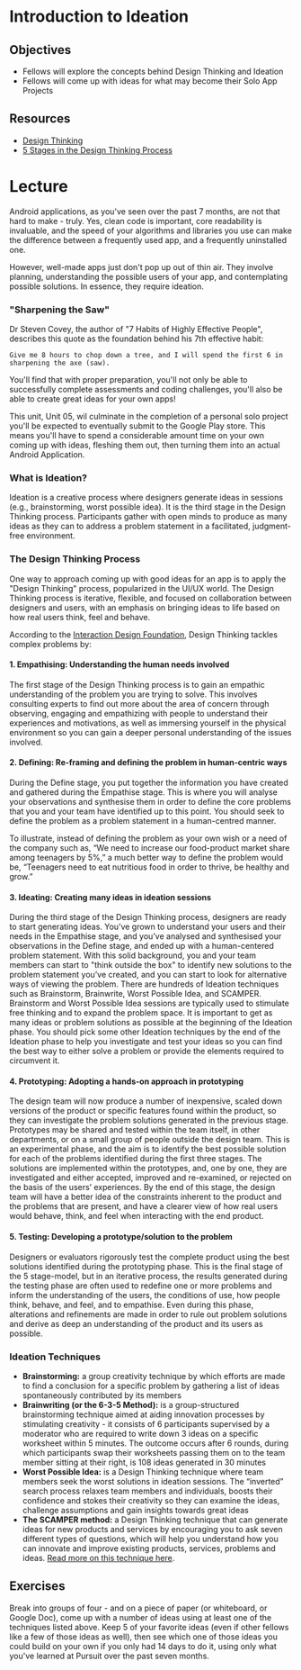 # Introduction to Ideation

## Objectives
* Fellows will explore the concepts behind Design Thinking and Ideation
* Fellows will come up with ideas for what may become their Solo App Projects

## Resources
* [Design Thinking](https://en.wikipedia.org/wiki/Design_thinking)
* [5 Stages in the Design Thinking Process](https://www.interaction-design.org/literature/article/5-stages-in-the-design-thinking-process)

# Lecture

Android applications, as you've seen over the past 7 months, are not that hard to make - truly. Yes, clean code is important, core readability is invaluable, and the speed of your algorithms and libraries you use can make the difference between a frequently used app, and a frequently uninstalled one.

However, well-made apps just don't pop up out of thin air. They involve planning, understanding the possible users of your app, and contemplating possible solutions. In essence, they require ideation.

### "Sharpening the Saw"

Dr Steven Covey, the author of "7 Habits of Highly Effective People", describes this quote as the foundation behind his 7th effective habit:

```
Give me 8 hours to chop down a tree, and I will spend the first 6 in sharpening the axe (saw).
```

You'll find that with proper preparation, you'll not only be able to successfully complete assessments and coding challenges, you'll also be able to create great ideas for your own apps!

This unit, Unit 05, wil culminate in the completion of a personal solo project you'll be expected to eventually submit to the Google Play store. This means you'll have to spend a considerable amount time on your own coming up with ideas, fleshing them out, then turning them into an actual Android Application.

### What is Ideation?

Ideation is a creative process where designers generate ideas in sessions (e.g., brainstorming, worst possible idea). It is the third stage in the Design Thinking process. Participants gather with open minds to produce as many ideas as they can to address a problem statement in a facilitated, judgment-free environment. 

### The Design Thinking Process

One way to approach coming up with good ideas for an app is to apply the "Design Thinking" process, popularized in the UI/UX world. The Design Thinking process is iterative, flexible, and focused on collaboration between designers and users, with an emphasis on bringing ideas to life based on how real users think, feel and behave.

According to the [Interaction Design Foundation](https://www.interaction-design.org/literature/article/5-stages-in-the-design-thinking-process), Design Thinking tackles complex problems by:

#### 1. Empathising: Understanding the human needs involved

The first stage of the Design Thinking process is to gain an empathic understanding of the problem you are trying to solve. This involves consulting experts to find out more about the area of concern through observing, engaging and empathizing with people to understand their experiences and motivations, as well as immersing yourself in the physical environment so you can gain a deeper personal understanding of the issues involved.

#### 2. Defining: Re-framing and defining the problem in human-centric ways

During the Define stage, you put together the information you have created and gathered during the Empathise stage. This is where you will analyse your observations and synthesise them in order to define the core problems that you and your team have identified up to this point. You should seek to define the problem as a problem statement in a human-centred manner.

To illustrate, instead of defining the problem as your own wish or a need of the company such as, “We need to increase our food-product market share among teenagers by 5%,” a much better way to define the problem would be, “Teenagers need to eat nutritious food in order to thrive, be healthy and grow.” 

#### 3. Ideating: Creating many ideas in ideation sessions

During the third stage of the Design Thinking process, designers are ready to start generating ideas. You’ve grown to understand your users and their needs in the Empathise stage, and you’ve analysed and synthesised your observations in the Define stage, and ended up with a human-centered problem statement. With this solid background, you and your team members can start to "think outside the box" to identify new solutions to the problem statement you’ve created, and you can start to look for alternative ways of viewing the problem. There are hundreds of Ideation techniques such as Brainstorm, Brainwrite, Worst Possible Idea, and SCAMPER. Brainstorm and Worst Possible Idea sessions are typically used to stimulate free thinking and to expand the problem space. It is important to get as many ideas or problem solutions as possible at the beginning of the Ideation phase. You should pick some other Ideation techniques by the end of the Ideation phase to help you investigate and test your ideas so you can find the best way to either solve a problem or provide the elements required to circumvent it.

#### 4. Prototyping: Adopting a hands-on approach in prototyping

The design team will now produce a number of inexpensive, scaled down versions of the product or specific features found within the product, so they can investigate the problem solutions generated in the previous stage. Prototypes may be shared and tested within the team itself, in other departments, or on a small group of people outside the design team. This is an experimental phase, and the aim is to identify the best possible solution for each of the problems identified during the first three stages. The solutions are implemented within the prototypes, and, one by one, they are investigated and either accepted, improved and re-examined, or rejected on the basis of the users’ experiences. By the end of this stage, the design team will have a better idea of the constraints inherent to the product and the problems that are present, and have a clearer view of how real users would behave, think, and feel when interacting with the end product.

#### 5. Testing: Developing a prototype/solution to the problem

Designers or evaluators rigorously test the complete product using the best solutions identified during the prototyping phase. This is the final stage of the 5 stage-model, but in an iterative process, the results generated during the testing phase are often used to redefine one or more problems and inform the understanding of the users, the conditions of use, how people think, behave, and feel, and to empathise. Even during this phase, alterations and refinements are made in order to rule out problem solutions and derive as deep an understanding of the product and its users as possible.

### Ideation Techniques

* **Brainstorming:** a group creativity technique by which efforts are made to find a conclusion for a specific problem by gathering a list of ideas spontaneously contributed by its members
* **Brainwriting (or the 6-3-5 Method):** is a group-structured brainstorming technique aimed at aiding innovation processes by stimulating creativity - it consists of 6 participants supervised by a moderator who are required to write down 3 ideas on a specific worksheet within 5 minutes. The outcome occurs after 6 rounds, during which participants swap their worksheets passing them on to the team member sitting at their right, is 108 ideas generated in 30 minutes
* **Worst Possible Idea:** is a Design Thinking technique where team members seek the worst solutions in ideation sessions. The “inverted” search process relaxes team members and individuals, boosts their confidence and stokes their creativity so they can examine the ideas, challenge assumptions and gain insights towards great ideas
* **The SCAMPER method:** a Design Thinking technique that can generate ideas for new products and services by encouraging you to ask seven different types of questions, which will help you understand how you can innovate and improve existing products, services, problems and ideas. [Read more on this technique here](https://www.interaction-design.org/literature/article/learn-how-to-use-the-best-ideation-methods-scamper).

## Exercises

Break into groups of four - and on a piece of paper (or whiteboard, or Google Doc), come up with a number of ideas using at least one of the techniques listed above. Keep 5 of your favorite ideas (even if other fellows like a few of those ideas as well), then see which one of those ideas you could build on your own if you only had 14 days to do it, using only what you've learned at Pursuit over the past seven months.
